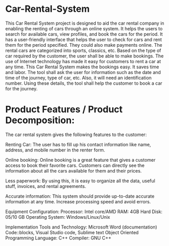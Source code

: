 # Car-Rental-System
This Car Rental System project is designed to aid the car rental company in enabling
the renting of cars through an online system. It helps the users to search for available cars,
view profiles, and book the cars for the period. It has a user-friendly interface that
helps the user to check for cars and rent them for the period specified. They could also
make payments online. The rental cars are categorized into sports, classics, etc. Based
on the type of car required by the customer, the user shall be able to make bookings.
The use of Internet technology has made it easy for customers to rent a car at any
time. This Car Rental System makes the bookings easy. It saves time and labor. The
tool shall ask the user for information such as the date and time of the journey, type of car, etc. 
Also, it will need an identification number. Using these details, the tool shall help the
customer to book a car for the journey.

# Product Features / Product Decomposition:
The car rental system gives the following features to the customer:

Renting Car:
The user has to fill up his contact information like name, address, and mobile number in the
renter form.

Online booking:
Online booking is a great feature that gives a customer access to book their favorite
cars. Customers can directly see the information about all the cars available for them
and their prices.

Less paperwork:
By using this, it is easy to organize all the data, useful stuff, invoices, and rental agreements.

Accurate information:
This system should provide up-to-date accurate information at any time. Increase
processing speed and avoid errors.

Equipment Configuration:
Processor: Intel core/AMD
RAM: 4GB
Hard Disk: 05/10 GB
Operating System: Windows/Linux/Unix

Implementation Tools and Technology:
Microsoft Word (documentation)
Code::blocks, Visual Studio code, Sublime text
Object Oriented Programming Language: C++
Compiler: GNU C++
